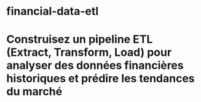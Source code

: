 # financial-data-etl
# Construisez un pipeline ETL (Extract, Transform, Load) pour analyser des données financières historiques et prédire les tendances du marché
